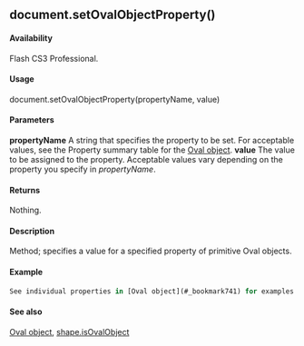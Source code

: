 ## document.setOvalObjectProperty()

#### Availability

Flash CS3 Professional.

#### Usage

document.setOvalObjectProperty(propertyName, value)

#### Parameters

**propertyName** A string that specifies the property to be set. For acceptable values, see the Property summary table for the [Oval object](#_bookmark741).
**value** The value to be assigned to the property. Acceptable values vary depending on the property you specify in
*propertyName*.

#### Returns

Nothing.

#### Description

Method; specifies a value for a specified property of primitive Oval objects.

#### Example

```javascript
See individual properties in [Oval object](#_bookmark741) for examples.

```
#### See also

[Oval object](#_bookmark741), [shape.isOvalObject](#_bookmark820)
